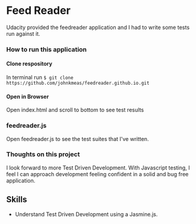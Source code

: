 # Feed Reader
Udacity provided the feedreader application and I had to write some tests run against it.

### How to run this application

#### Clone respository
In terminal run `$ git clone https://github.com/johnkmeas/feedreader.github.io.git`

#### Open in Browser
Open index.html and scroll to bottom to see test results

### feedreader.js
Open feedreader.js to see the test suites that I've written.

### Thoughts on this project

I look forward to more Test Driven Development. With Javascript testing, I feel I can approach development feeling confident in a solid and bug free application.

## Skills

- Understand Test Driven Development using a Jasmine.js.
